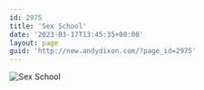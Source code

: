 ```yaml
---
id: 2975
title: 'Sex School'
date: '2023-03-17T13:45:35+00:00'
layout: page
guid: 'http://new.andydixon.com/?page_id=2975'
---
```


![Sex School](https://i0.wp.com/assets.g8x2.ldn.idrivee2-23.com/posters/Sex%20School%2001.jpg?w=1200&ssl=1 "Sex School")